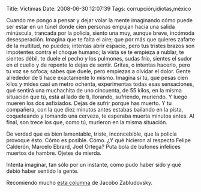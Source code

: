 Title: Víctimas
Date: 2008-06-30 12:07:39
Tags: corrupción,idiotas,méxico

Cuando me pongo a pensar y dejar volar la mente imaginando cómo puede ser estar en un túnel donde cien personas empujan hacia una salida minúscula, trancada por la policía, siento una muy, aunque breve, incómoda desesperación. Imagina que te falta el aire; que por más que quieres zafarte de la multitud, no puedes; intentas abrir espacio, pero tus tristes brazos son impotentes contra el choque humano; la vista se te empieza a nublar, te sientes débil, te duele el pecho y los pulmones, sudas frío, sientes el sudor en el cuello y de repente lo dejas de sentir. Gritas, o intentas hacerlo, pero tu voz se sofoca; sabes que duele, pero empiezas a olvidar el dolor. Gente alrededor de ti hace exactamente lo mismo. Imagina si tú, que pesas cien kilos y mides casi un metro ochenta, experimentas todas esas sensaciones, qué sentirá una muchachita de uno cincuenta, de 55 kilos, en la misma situación que tú, está al lado de ti, llorando, sufriendo, muriendo. Y luego mueren los dos asfixiados. Dejas de sufrir porque has muerto. Y tu compañera, con la que diez minutos antes estabas bailando en la pista, coqueteando y tomando una cerveza, te esperaba muerta minutos antes. Al final, son trece los que, como tú, murieron en la misma situación.

De verdad que es bien lamentable, triste, inconcebible, que la policía provoque ésto. Cómo es posible. Cómo. ¿Y qué hicieron al respecto Felipe Calderón, Marcelo Ebrard, Joel Ortega? Puta bola de bufones infelices muertos de hambre. Ojetes de mierda.

Intenta imaginar, tan sólo por un instante, cómo pudo haber sido y qué debió haber sentido la gente.

Recomiendo mucho <a href="http://www.eluniversal.com.mx/columnas/72238.html">esta columna</a> de Jacobo Zabludovsky.